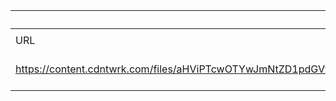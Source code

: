 |IoTNumb3rs Datenerfassung|||||||||||
| ---- | ---- | ---- | ---- | ---- | ---- | ---- | ---- | ---- | ---- | ---- |
||||||||||||
|URL|home_url|filename|device_class|device_count|market_class|market_volume|prognosis_year|publication_year|authorship_class|Dropbox folder|
|https://content.cdntwrk.com/files/aHViPTcwOTYwJmNtZD1pdGVtZWRpdG9yaW1hZ2UmZmlsZW5hbWU9aXRlbWVkaXRvcmltYWdlXzVhMzdmYWIxMWFkNzUucG5nJnZlcnNpb249MDAwMCZzaWc9ODA1ZDRjOGVmNWE0ZDFjN2NhMTZkOWZmZTk4MzA1MDU%253D|https://constructible.trimble.com/construction-industry/the-future-of-construction-is-coming-and-its-driven-by-iot-infographic|file9_itemeditorimage_5a37fab11ad75.png|Generic IoT|26000000000|||2020|2016|scientist(Company)|JinlinHolic/20181116-1200|
